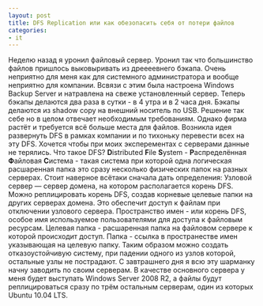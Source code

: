 ```yaml
---
layout: post
title: DFS Replication или как обезопасить себя от потери файлов
categories:
- it
---    
```

Неделю назад я уронил файловый сервер. Уронил так что большинство файлов пришлось выковыривать из дреееевнего бэкапа.
Очень неприятно для меня как для системного администратора и вообще неприятно для компании.
Всвязи с этим была настроена Windows Backup Server и натравлена на свеже установленный сервер.
Теперь бэкапы делаются два раза в сутки - в 4 утра и в 2 часа дня. Бэкапы делаются из shadow copy на внешний носитель по USB.
Решение так себе но в целом отвечает необходимым требованиям.
Однако фирма растёт и требуется всё больше места для файлов. Возникла идея развернуть DFS в рамках компании и по тихоньку перевести всех на эту DFS. Хочется чтобы при моих эксперементах с серверами данные не терялись.
Что такое DFS?
<b>D</b>istributed <b>F</b>ile <b>S</b>ystem - <b>Р</b>аспределённая <b>Ф</b>айловая <b>С</b>истема - такая система при которой одна логическая расшаренная папка это сразу несколько физических папок на разных серверах.
Стоит наверное всётаки сначала дать определения:
Узловой сервер — сервер домена, на котором располагается корень DFS. Можно реплицировать корень DFS, создав корневые целевые папки на других серверах домена. Это обеспечит доступ к файлам при отключении узлового сервера.
Пространство имен - или корень DFS, особое имя используемое пользователями для доступа к файловым ресурсам.
Целевая папка - расшаренная папка на файловом сервере к которой происходит доступ.
Папка - ссылка в пространестве имен указывающая на целевую папку.
Таким образом можно создать отказоустойчивую систему, при падении одного из узлов которой, остальные узлы не пострадают.
С завтрашнего дня я всю эту шарманку начну заводить по своим серверам. В качестве основного сервера у меня будет выступать Windows Server 2008 R2, а файлы будут реплицироваться сразу по трём остальным серверам, один из которых Ubuntu 10.04 LTS.
 
